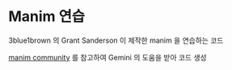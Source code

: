 # Manim 연습

3blue1brown 의 Grant Sanderson 이 제작한 manim 을 연습하는 코드

[manim community](https://docs.manim.community/en/stable/index.html) 를 참고하여 Gemini 의 도움을 받아 코드 생성